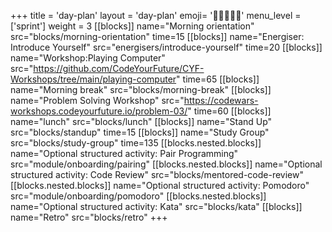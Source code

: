 +++
title = 'day-plan'
layout = 'day-plan'
emoji= '🧑🏾‍🤝‍🧑🏾'
menu_level = ['sprint']
weight = 3
[[blocks]]
name="Morning orientation"
src="blocks/morning-orientation"
time=15
[[blocks]]
name="Energiser: Introduce Yourself"
src="energisers/introduce-yourself"
time=20
[[blocks]]
name="Workshop:Playing Computer"
src="https://github.com/CodeYourFuture/CYF-Workshops/tree/main/playing-computer"
time=65
[[blocks]]
name="Morning break"
src="blocks/morning-break"
[[blocks]]
name="Problem Solving Workshop"
src="https://codewars-workshops.codeyourfuture.io/problem-03/"
time=60
[[blocks]]
name="lunch"
src="blocks/lunch"
[[blocks]]
name="Stand Up"
src="blocks/standup"
time=15
[[blocks]]
name="Study Group"
src="blocks/study-group"
time=135
[[blocks.nested.blocks]]
name="Optional structured activity: Pair Programming"
src="module/onboarding/pairing"
[[blocks.nested.blocks]]
name="Optional structured activity: Code Review"
src="blocks/mentored-code-review"
[[blocks.nested.blocks]]
name="Optional structured activity: Pomodoro"
src="module/onboarding/pomodoro"
[[blocks.nested.blocks]]
name="Optional structured activity: Kata"
src="blocks/kata"
[[blocks]]
name="Retro"
src="blocks/retro"
+++
